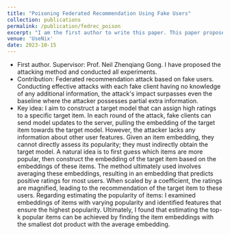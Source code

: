 ```yaml
---
title: "Poisoning Federated Recommendation Using Fake Users"
collection: publications
permalink: /publication/fedrec_poison
excerpt: "I am the first author to write this paper. This paper proposes a poisoning attack on federated recommender systems based on fake users. &nbsp;&nbsp;&nbsp;&nbsp;&nbsp;<a href='/publication/fedrec_poison' target='_blank' style='color: #007bff; text-decoration: none; font-size: 20px;'>details...</a>"
venue: 'UseNix'
date: 2023-10-15
---
```

* First author. Supervisor: Prof. Neil Zhenqiang Gong. I have proposed the attacking method and conducted all experiments.
* Contribution: Federated recommendation attack based on fake users. Conducting effective attacks with each fake client having no knowledge of any additional information, the attack's impact surpasses even the baseline where the attacker possesses partial extra information.
* Key idea: I aim to construct a target model that can assign high ratings to a specific target item. In each round of the attack, fake clients can send model updates to the server, pulling the embedding of the target item towards the target model. However, the attacker lacks any information about other user features. Given an item embedding, they cannot directly assess its popularity; they must indirectly obtain the target model. A natural idea is to first guess which items are more popular, then construct the embedding of the target item based on the embeddings of these items. The method ultimately used involves averaging these embeddings, resulting in an embedding that predicts positive ratings for most users. When scaled by a coefficient, the ratings are magnified, leading to the recommendation of the target item to these users. Regarding estimating the popularity of items: I examined embeddings of items with varying popularity and identified features that ensure the highest popularity. Ultimately, I found that estimating the top-k popular items can be achieved by finding the item embeddings with the smallest dot product with the average embedding.


